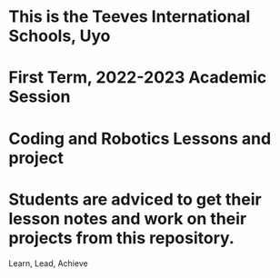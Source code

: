 # This is the Teeves International Schools, Uyo

# First Term, 2022-2023 Academic Session

# Coding and Robotics Lessons and project


# Students are adviced to get their lesson notes and work on their projects from this repository.

Learn, Lead, Achieve